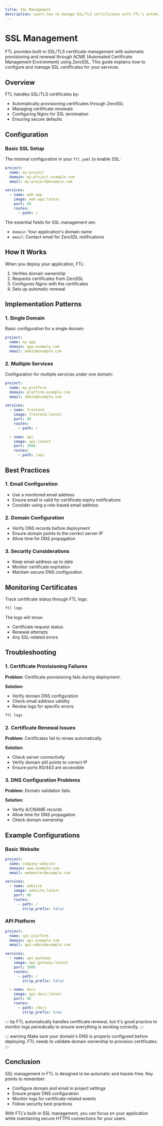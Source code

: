 ```yaml
---
title: SSL Management
description: Learn how to manage SSL/TLS certificates with FTL's automatic certificate provisioning
---
```


# SSL Management

FTL provides built-in SSL/TLS certificate management with automatic provisioning and renewal through ACME (Automated Certificate Management Environment) using ZeroSSL. This guide explains how to configure and manage SSL certificates for your services.

## Overview

FTL handles SSL/TLS certificates by:

- Automatically provisioning certificates through ZeroSSL
- Managing certificate renewals
- Configuring Nginx for SSL termination
- Ensuring secure defaults

## Configuration

### Basic SSL Setup

The minimal configuration in your `ftl.yaml` to enable SSL:

```yaml
project:
  name: my-project
  domain: my-project.example.com
  email: my-project@example.com

services:
  - name: web-app
    image: web-app:latest
    port: 80
    routes:
      - path: /
```

The essential fields for SSL management are:

- `domain`: Your application's domain name
- `email`: Contact email for ZeroSSL notifications

## How It Works

When you deploy your application, FTL:

1. Verifies domain ownership
2. Requests certificates from ZeroSSL
3. Configures Nginx with the certificates
4. Sets up automatic renewal

## Implementation Patterns

### 1. Single Domain

Basic configuration for a single domain:

```yaml
project:
  name: my-app
  domain: app.example.com
  email: admin@example.com
```

### 2. Multiple Services

Configuration for multiple services under one domain:

```yaml
project:
  name: my-platform
  domain: platform.example.com
  email: admin@example.com

services:
  - name: frontend
    image: frontend:latest
    port: 80
    routes:
      - path: /

  - name: api
    image: api:latest
    port: 3000
    routes:
      - path: /api
```

## Best Practices

### 1. Email Configuration

- Use a monitored email address
- Ensure email is valid for certificate expiry notifications
- Consider using a role-based email address

### 2. Domain Configuration

- Verify DNS records before deployment
- Ensure domain points to the correct server IP
- Allow time for DNS propagation

### 3. Security Considerations

- Keep email address up to date
- Monitor certificate expiration
- Maintain secure DNS configuration

## Monitoring Certificates

Track certificate status through FTL logs:

```bash
ftl logs
```

The logs will show:

- Certificate request status
- Renewal attempts
- Any SSL-related errors

## Troubleshooting

### 1. Certificate Provisioning Failures

**Problem**: Certificate provisioning fails during deployment.

**Solution**:

- Verify domain DNS configuration
- Check email address validity
- Review logs for specific errors:

```bash
ftl logs
```

### 2. Certificate Renewal Issues

**Problem**: Certificates fail to renew automatically.

**Solution**:

- Check server connectivity
- Verify domain still points to correct IP
- Ensure ports 80/443 are accessible

### 3. DNS Configuration Problems

**Problem**: Domain validation fails.

**Solution**:

- Verify A/CNAME records
- Allow time for DNS propagation
- Check domain ownership

## Example Configurations

### Basic Website

```yaml
project:
  name: company-website
  domain: www.example.com
  email: webmaster@example.com

services:
  - name: website
    image: website:latest
    port: 80
    routes:
      - path: /
        strip_prefix: false
```

### API Platform

```yaml
project:
  name: api-platform
  domain: api.example.com
  email: api-admin@example.com

services:
  - name: api-gateway
    image: api-gateway:latest
    port: 3000
    routes:
      - path: /
        strip_prefix: false

  - name: docs
    image: api-docs:latest
    port: 80
    routes:
      - path: /docs
        strip_prefix: true
```

::: tip
FTL automatically handles certificate renewal, but it's good practice to monitor logs periodically to ensure everything is working correctly.
:::

::: warning
Make sure your domain's DNS is properly configured before deploying. FTL needs to validate domain ownership to provision certificates.
:::

## Conclusion

SSL management in FTL is designed to be automatic and hassle-free. Key points to remember:

- Configure domain and email in project settings
- Ensure proper DNS configuration
- Monitor logs for certificate-related events
- Follow security best practices

With FTL's built-in SSL management, you can focus on your application while maintaining secure HTTPS connections for your users.
